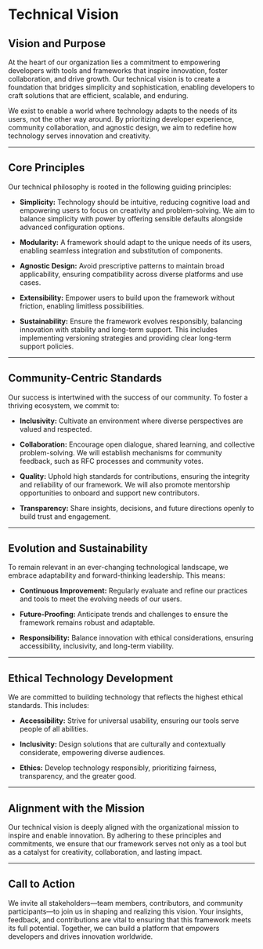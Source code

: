 # Technical Vision

## **Vision and Purpose**

At the heart of our organization lies a commitment to empowering developers with tools and frameworks that inspire innovation, foster collaboration, and drive growth. Our technical vision is to create a foundation that bridges simplicity and sophistication, enabling developers to craft solutions that are efficient, scalable, and enduring.

We exist to enable a world where technology adapts to the needs of its users, not the other way around. By prioritizing developer experience, community collaboration, and agnostic design, we aim to redefine how technology serves innovation and creativity.

---

## **Core Principles**

Our technical philosophy is rooted in the following guiding principles:

- **Simplicity:** Technology should be intuitive, reducing cognitive load and empowering users to focus on creativity and problem-solving. We aim to balance simplicity with power by offering sensible defaults alongside advanced configuration options.

- **Modularity:** A framework should adapt to the unique needs of its users, enabling seamless integration and substitution of components.

- **Agnostic Design:** Avoid prescriptive patterns to maintain broad applicability, ensuring compatibility across diverse platforms and use cases.

- **Extensibility:** Empower users to build upon the framework without friction, enabling limitless possibilities.

- **Sustainability:** Ensure the framework evolves responsibly, balancing innovation with stability and long-term support. This includes implementing versioning strategies and providing clear long-term support policies.

---

## **Community-Centric Standards**

Our success is intertwined with the success of our community. To foster a thriving ecosystem, we commit to:

- **Inclusivity:** Cultivate an environment where diverse perspectives are valued and respected.

- **Collaboration:** Encourage open dialogue, shared learning, and collective problem-solving. We will establish mechanisms for community feedback, such as RFC processes and community votes.

- **Quality:** Uphold high standards for contributions, ensuring the integrity and reliability of our framework. We will also promote mentorship opportunities to onboard and support new contributors.

- **Transparency:** Share insights, decisions, and future directions openly to build trust and engagement.

---

## **Evolution and Sustainability**

To remain relevant in an ever-changing technological landscape, we embrace adaptability and forward-thinking leadership. This means:

- **Continuous Improvement:** Regularly evaluate and refine our practices and tools to meet the evolving needs of our users.

- **Future-Proofing:** Anticipate trends and challenges to ensure the framework remains robust and adaptable.

- **Responsibility:** Balance innovation with ethical considerations, ensuring accessibility, inclusivity, and long-term viability.

---

## **Ethical Technology Development**

We are committed to building technology that reflects the highest ethical standards. This includes:

- **Accessibility:** Strive for universal usability, ensuring our tools serve people of all abilities.

- **Inclusivity:** Design solutions that are culturally and contextually considerate, empowering diverse audiences.

- **Ethics:** Develop technology responsibly, prioritizing fairness, transparency, and the greater good.

---

## **Alignment with the Mission**

Our technical vision is deeply aligned with the organizational mission to inspire and enable innovation. By adhering to these principles and commitments, we ensure that our framework serves not only as a tool but as a catalyst for creativity, collaboration, and lasting impact.

---

## **Call to Action**

We invite all stakeholders—team members, contributors, and community participants—to join us in shaping and realizing this vision. Your insights, feedback, and contributions are vital to ensuring that this framework meets its full potential. Together, we can build a platform that empowers developers and drives innovation worldwide.
